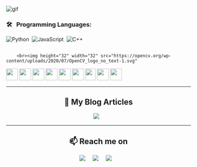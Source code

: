 
![gif](https://github.com/sukrucnCbc/sukrucnCbc/blob/main/biogif.gif)

### 🛠 &nbsp; Programming Languages:
![Python](https://img.shields.io/badge/-Python-05122A?style=flat&logo=python)&nbsp;
![JavaScript](https://img.shields.io/badge/-JavaScript-05122A?style=flat&logo=javascript)&nbsp;
![C++](https://img.shields.io/badge/-C++-05122A?style=flat&logo=C%2B%2B&logoColor=00599C)&nbsp;


<h2 align="center"> </h2>
<p align="center">
      

        <br><img height="32" width="32" src="https://opencv.org/wp-content/uploads/2020/07/OpenCV_logo_no_text-1.svg" 
  </ul>
  <img height="32" width="32" src="https://opencv.org/wp-content/uploads/2020/07/OpenCV_logo_no_text-1.svg" />
   <img height="32" width="32" src="https://seeklogo.com/images/T/tensorflow-logo-02FCED4F98-seeklogo.com.png" />
   <img height="32" width="32" src="https://cdn4.iconfinder.com/data/icons/logos-and-brands/512/267_Python_logo-512.png" />
   <img height="32" width="32" src="https://cdn4.iconfinder.com/data/icons/logos-and-brands/512/256_Php_logo-512.png" />
   <img height="32" width="32" src="https://cdn4.iconfinder.com/data/icons/logos-and-brands/512/187_Js_logo_logos-512.png" />
   <img height="32" width="32" src="https://cdn0.iconfinder.com/data/icons/HTML5/256/HTML_Logo.png" />
     <img height="32" width="28" src="https://upload.wikimedia.org/wikipedia/commons/thumb/d/d5/CSS3_logo_and_wordmark.svg/800px-CSS3_logo_and_wordmark.svg.png" />
     <img height="32" width="32" src="https://upload.wikimedia.org/wikipedia/commons/thumb/1/18/ISO_C%2B%2B_Logo.svg/459px-ISO_C%2B%2B_Logo.svg.png" />
     <img height="32" width="32" src="https://upload.wikimedia.org/wikipedia/commons/thumb/1/18/ISO_C%2B%2B_Logo.svg/459px-ISO_C%2B%2B_Logo.svg.png" />




</p>


<hr>

<h2 align="center">💬 My Blog Articles</h2>
<p align="center" align='right'>
  <a target="_blank"href="https://medium.com/@sukrucanc"><img src="https://img.shields.io/badge/Medium%20-%231572B6.svg?&style=for-the-badge&logo=medium&logoColor=white" /></a>&nbsp;&nbsp;&nbsp;
</p>

<hr>

<h2  align="center">📫 Reach me on</h2>
<p align="center">
  <a target="_blank"href="https://www.linkedin.com/in/sukrucancebeci/"><img src="https://img.shields.io/badge/linkedin-%230077B5.svg?&style=for-the-badge&logo=linkedin&logoColor=white" /></a>&nbsp;&nbsp;&nbsp;&nbsp;
  <a target="_blank"https://www.kaggle.com/sukrucncbc"><img src="https://img.shields.io/badge/twitter-%231DA1F2.svg?&style=for-the-badge&logo=twitter&logoColor=white" /></a>&nbsp;&nbsp;&nbsp;&nbsp;
  <a href="mailto:sukrucan.ieeektu@gmail.com?subject=Hello%20Sukrucan,%20From%20Github"><img src="https://img.shields.io/badge/gmail-%23D14836.svg?&style=for-the-badge&logo=gmail&logoColor=white" /></a>&nbsp;&nbsp;&nbsp;&nbsp;
</p>




<!--
**sukrucnCbc/sukrucnCbc** is a ✨ _special_ ✨ repository because its `README.md` (this file) appears on your GitHub profile.

Here are some ideas to get you started:


- 🔭 I’m currently working on ...
- 🌱 I’m currently learning ...
- 👯 I’m looking to collaborate on ...
- 🤔 I’m looking for help with ...
- 💬 Ask me about ...
- 📫 How to reach me: ...
- 😄 Pronouns: ...
- ⚡ Fun fact: ...
-->
